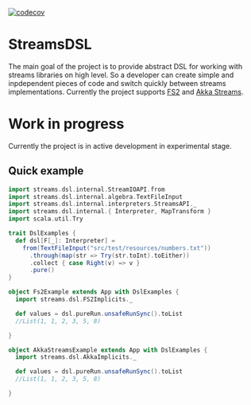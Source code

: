 [![codecov](https://codecov.io/gh/m-plank/StreamsDSL/branch/master/graph/badge.svg)](https://codecov.io/gh/m-plank/StreamsDSL)

# StreamsDSL

The main goal of the project is to provide abstract DSL for working with streams libraries on high level. 
So a developer can create simple and inpdependent pieces of code and switch quickly between streams implementations.
Currently the project supports [FS2](https://github.com/functional-streams-for-scala/fs2) and [Akka Streams](https://doc.akka.io/docs/akka/current/stream/index.html).

# Work in progress 

Currently the project is in active development in experimental stage.    


## Quick example
```scala
import streams.dsl.internal.StreamIOAPI.from
import streams.dsl.internal.algebra.TextFileInput
import streams.dsl.internal.interpreters.StreamsAPI._
import streams.dsl.internal.{ Interpreter, MapTransform }
import scala.util.Try

trait DslExamples {
  def dsl[F[_]: Interpreter] =
    from(TextFileInput("src/test/resources/numbers.txt"))
      .through(map(str => Try(str.toInt).toEither))
      .collect { case Right(v) => v }
      .pure()
}

object Fs2Example extends App with DslExamples {
  import streams.dsl.FS2Implicits._

  def values = dsl.pureRun.unsafeRunSync().toList
  //List(1, 1, 2, 3, 5, 8)

}

object AkkaStreamsExample extends App with DslExamples {
  import streams.dsl.AkkaImplicits._

  def values = dsl.pureRun.unsafeRunSync().toList
  //List(1, 1, 2, 3, 5, 8)

}

```
